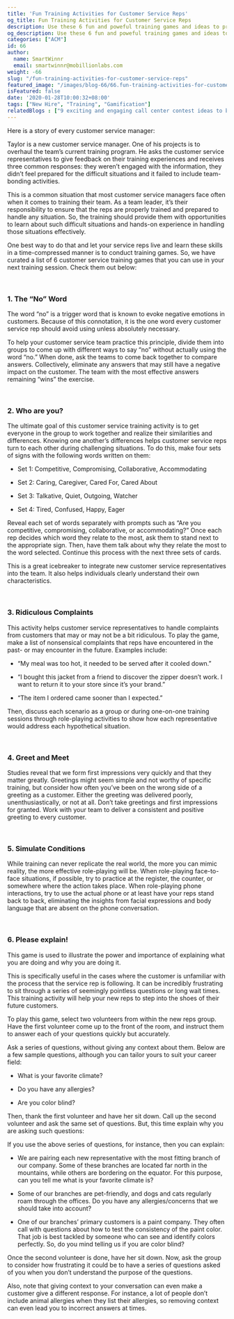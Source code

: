 ```yaml
---
title: 'Fun Training Activities for Customer Service Reps'
og_title: Fun Training Activities for Customer Service Reps
description: Use these 6 fun and poweful training games and ideas to prepare your service team as a world-class customer service team
og_description: Use these 6 fun and poweful training games and ideas to prepare your service team as a world-class customer service team
categories: ["ACM"]
id: 66
author:
  name: SmartWinnr
  email: smartwinnr@mobillionlabs.com
weight: -66
slug: "/fun-training-activities-for-customer-service-reps"
featured_image: "/images/blog-66/66.fun-training-activities-for-customer-service-reps.jpg"
isFeatured: false
date: '2020-01-28T10:00:32+08:00'
tags: ["New Hire", "Training", "Gamification"]
relatedBlogs : ["9 exciting and engaging call center contest ideas to boost your employee’s productivity", "6 Ways to Motivate your Customer Service Reps", "Gamification and Employee Engagement: the Why and the How"]
---
```


Here is a story of every customer service manager:

Taylor is a new customer service manager. One of his projects is to overhaul the team’s current training program. He asks the customer service representatives to give feedback on their training experiences and receives three common responses: they weren’t engaged with the information, they didn’t feel prepared for the difficult situations and it failed to include team-bonding activities. 

This is a common situation that most customer service managers face often when it comes to training their team. As a team leader, it’s their responsibility to ensure that the reps are properly trained and prepared to handle any situation. So, the training should provide them with opportunities to learn about such difficult situations and hands-on experience in handling those situations effectively.

One best way to do that and let your service reps live and learn these skills in a time-compressed manner is to conduct training games. So, we have curated a list of 6 customer service training games that you can use in your next training session. Check them out below:

<br>

### **1. The “No” Word**

The word “no” is a trigger word that is known to evoke negative emotions in customers. Because of this connotation, it is the one word every customer service rep should avoid using unless absolutely necessary. 

To help your customer service team practice this principle, divide them into groups to come up with different ways to say “no” without actually using the word “no.” When done, ask the teams to come back together to compare answers. Collectively, eliminate any answers that may still have a negative impact on the customer. The team with the most effective answers remaining “wins” the exercise.

<br>

### **2. Who are you?**

The ultimate goal of this customer service training activity is to get everyone in the group to work together and realize their similarities and differences. Knowing one another’s differences helps customer service reps turn to each other during challenging situations. To do this, make four sets of signs with the following words written on them:

* Set 1: Competitive, Compromising, Collaborative, Accommodating

* Set 2: Caring, Caregiver, Cared For, Cared About

* Set 3: Talkative, Quiet, Outgoing, Watcher

* Set 4: Tired, Confused, Happy, Eager

Reveal each set of words separately with prompts such as “Are you competitive, compromising, collaborative, or accommodating?” Once each rep decides which word they relate to the most, ask them to stand next to the appropriate sign. Then, have them talk about why they relate the most to the word selected. Continue this process with the next three sets of cards. 

This is a great icebreaker to integrate new customer service representatives into the team. It also helps individuals clearly understand their own characteristics.

<br>

### **3. Ridiculous Complaints**

This activity helps customer service representatives to handle complaints from customers that may or may not be a bit ridiculous. To play the game, make a list of nonsensical complaints that reps have encountered in the past- or may encounter in the future. Examples include:

* “My meal was too hot, it needed to be served after it cooled down.”

* “I bought this jacket from a friend to discover the zipper doesn’t work. I want to return it to your store since it’s your brand.”

* “The item I ordered came sooner than I expected.”

Then, discuss each scenario as a group or during one-on-one training sessions through role-playing activities to show how each representative would address each hypothetical situation. 

<br>

### **4. Greet and Meet**

Studies reveal that we form first impressions very quickly and that they matter greatly. Greetings might seem simple and not worthy of specific training, but consider how often you’ve been on the wrong side of a greeting as a customer. Either the greeting was delivered poorly, unenthusiastically, or not at all. Don’t take greetings and first impressions for granted. Work with your team to deliver a consistent and positive greeting to every customer.

<br>

### **5. Simulate Conditions**

While training can never replicate the real world, the more you can mimic reality, the more effective role-playing will be. When role-playing face-to-face situations, if possible, try to practice at the register, the counter, or somewhere where the action takes place. When role-playing phone interactions, try to use the actual phone or at least have your reps stand back to back, eliminating the insights from facial expressions and body language that are absent on the phone conversation.

<br>

### **6. Please explain!**

This game is used to illustrate the power and importance of explaining what you are doing and why you are doing it. 

This is specifically useful in the cases where the customer is unfamiliar with the process that the service rep is following. It can be incredibly frustrating to sit through a series of seemingly pointless questions or long wait times. This training activity will help your new reps to step into the shoes of their future customers. 

To play this game, select two volunteers from within the new reps group. Have the first volunteer come up to the front of the room, and instruct them to answer each of your questions quickly but accurately.

Ask a series of questions, without giving any context about them. Below are a few sample questions, although you can tailor yours to suit your career field:

* What is your favorite climate?

* Do you have any allergies?

* Are you color blind?

Then, thank the first volunteer and have her sit down. Call up the second volunteer and ask the same set of questions. But, this time explain why you are asking such questions:

If you use the above series of questions, for instance, then you can explain:

* We are pairing each new representative with the most fitting branch of our company. Some of these branches are located far north in the mountains, while others are bordering on the equator. For this purpose, can you tell me what is your favorite climate is?

* Some of our branches are pet-friendly, and dogs and cats regularly roam through the offices. Do you have any allergies/concerns that we should take into account?

* One of our branches’ primary customers is a paint company. They often call with questions about how to test the consistency of the paint color. That job is best tackled by someone who can see and identify colors perfectly. So, do you mind telling us if you are color blind?

Once the second volunteer is done, have her sit down. Now, ask the group to consider how frustrating it could be to have a series of questions asked of you when you don’t understand the purpose of the questions.

Also, note that giving context to your conversation can even make a customer give a different response. For instance, a lot of people don’t include animal allergies when they list their allergies, so removing context can even lead you to incorrect answers at times.
